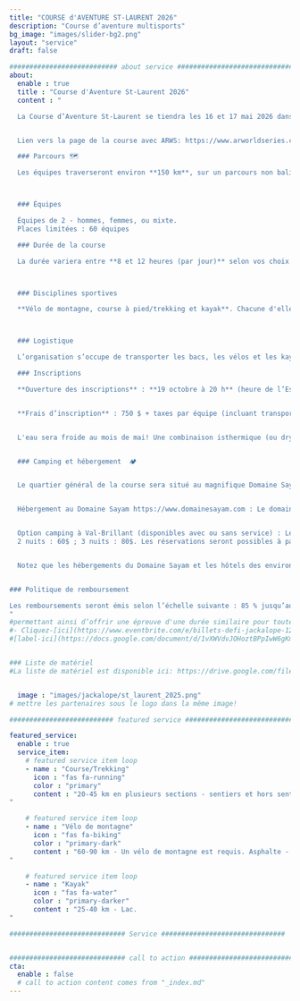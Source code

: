 ```yaml
---
title: "COURSE d'AVENTURE ST-LAURENT 2026"
description: "Course d’aventure multisports"
bg_image: "images/slider-bg2.png"
layout: "service"
draft: false

########################### about service #############################
about:
  enable : true
  title : "Course d'Aventure St-Laurent 2026"
  content : "

  La Course d’Aventure St-Laurent se tiendra les 16 et 17 mai 2026 dans les environs de Val-Brillant, dans la Matapédia (QC). Cette épreuve à étapes sur deux jours s’inscrit dans la série mondiale des courses d’aventure (ARWS) et vise à offrir aux participants une expérience sportive et humaine inoubliable, tout en mettant en valeur la beauté et les attraits de la région.  


  Lien vers la page de la course avec ARWS: https://www.arworldseries.com/races/st-lawrence-adventure-race-2026-canada

  ### Parcours 🗺️

  Les équipes traverseront environ **150 km**, sur un parcours non balisé, en s’orientant avec cartes et boussole. Le parcours est conçu pour mettre au défi les équipes expérimentées, tout en offrant aux nouvelles équipes l'occasion de vivre un format de course plus long. Ainsi, des points de contrôle seront optionnels afin que chaque équipe puisse choisir un niveau de difficulté correspondant à ses objectifs. Nous nous attendons à ce qu’une minorité des équipes récolte l’ensemble des points de contrôle. Le parcours est secret jusqu’à la journée avant la course.



  ### Équipes

  Équipes de 2 - hommes, femmes, ou mixte.
  Places limitées : 60 équipes

  ### Durée de la course

  La durée variera entre **8 et 12 heures (par jour)** selon vos choix de routes, vos choix de points de contrôle et votre vitesse. Il y aura des barrières horaires à différentes étapes du parcours.



  ### Disciplines sportives

  **Vélo de montagne, course à pied/trekking et kayak**. Chacune d'elle nécessite de la navigation à la carte et à la boussole. Les distances indiquées ci-bas sont susceptibles de varier légèrement du parcours final. Cette course est une épreuve d'endurance exigeante. Bien qu'elle n'est pas réservée aux athlètes, vous devez avoir une expérience dans toutes les disciplines touchées par la course.



  ### Logistique

  L’organisation s’occupe de transporter les bacs, les vélos et les kayaks si requis. Il n’y aura pas de ravitaillement sur le parcours, mais les équipes auront accès à des bacs lors de certaines transitions entre les épreuves. **Le kayak est fournit avec votre inscription** et le modèle sera le suivant: https://www.rtmkayaks.com/optimo-evo-confort/

  ### Inscriptions

  **Ouverture des inscriptions** : **19 octobre à 20 h** (heure de l’Est)


  **Frais d’inscription** : 750 $ + taxes par équipe (incluant transport des bacs, vélos et kayaks, location de kayak, prêt d’un dispositif de suivi satellitaire, cartes, ainsi que le repas d’après-course du dimanche). L'âge minimum pour participer est de 16 ans en faisant équipe avec une personne adulte. Cela nécessite l'approbation par la direction de course. Communiquez avec nous au préalable afin d'en discuter.


  L'eau sera froide au mois de mai! Une combinaison isthermique (ou drysuit) pourrait être obligatoire selon les conditions météo. Vous pouvez en louer une lors de l'inscription.


  ### Camping et hébergement  🏕️


  Le quartier général de la course sera situé au magnifique Domaine Sayam. C’est là que se tiendront l’enregistrement des équipes, la logistique de course et la remise des prix. Afin de simplifier vos déplacements et de profiter pleinement de l’événement, nous vous recommandons de séjourner à proximité du Domaine Sayam durant la fin de semaine de la course.  


  Hébergement au Domaine Sayam https://www.domainesayam.com : Le domaine offre plusieurs chalets et condos confortables. Les réservations ouvriront en même temps que les inscriptions à la course (le 19 octobre). Ne tardez pas, les places seront limitées!


  Option camping à Val-Brillant (disponibles avec ou sans service) : Le camping municipal de Val-Brillant, voisin du Domaine Sayam, propose un tarif spécial aux participants :
  2 nuits : 60$ ; 3 nuits : 80$. Les réservations seront possibles à partir de janvier sur leur site : https://campingvalbrillant.com/  


  Notez que les hébergements du Domaine Sayam et les hôtels des environs seront très en demande pendant cette fin de semaine dû à plusieurs événements. Réservez dès que possible pour éviter les mauvaises surprises!


### Politique de remboursement

Les remboursements seront émis selon l’échelle suivante : 85 % jusqu’au 1er février 2026, 50 % entre le 2 février et le 1er avril 2026, 25 % entre le 2 avril et le 1er mai 2026. Aucun remboursement après le 2 mai 2026. Jusqu’au 2 mai, les équipes ont la possibilité de transférer leur inscription après en avoir informé le comité organisateur. Aucun remboursement ne sera effectué dans l’éventualité où une section du parcours devrait être modifiée, raccourcie ou annulée en raison de conditions météorologiques défavorables ou de tout autre facteur externe échappant au contrôle de l’organisation.
"
#permettant ainsi d’offrir une épreuve d'une durée similaire pour toutes les équipes.
#- Cliquez-[ici](https://www.eventbrite.com/e/billets-defi-jackalope-12h-2022-245827264967)!
#[label-ici](https://docs.google.com/document/d/1vXWVdvJOHoztBPpIwW6gKmgLnIvYCMgz/edit?usp=sharing&ouid=101057629570461989254&rtpof=true&sd=true)


### Liste de matériel
#La liste de matériel est disponible ici: https://drive.google.com/file/d/1tyDCnDCLJE4H_vXlhGlhZtjD81_nc2u6/view?usp=sharing


  image : "images/jackalope/st_laurent_2025.png"
# mettre les partenaires sous le logo dans la même image!

########################## featured service ############################

featured_service:
  enable : true
  service_item:
    # featured service item loop
    - name : "Course/Trekking"
      icon : "fas fa-running"
      color : "primary"
      content : "20-45 km en plusieurs sections - sentiers et hors sentiers, rivages, traverse de cours d'eau et de marais.
"

    # featured service item loop
    - name : "Vélo de montagne"
      icon : "fas fa-biking"
      color : "primary-dark"
      content : "60-90 km - Un vélo de montagne est requis. Asphalte - Chemins de terre – Single track - Chemins forestiers – Sentiers de VTT.
"

    # featured service item loop
    - name : "Kayak"
      icon : "fas fa-water"
      color : "primary-darker"
      content : "25-40 km - Lac.
"

############################# Service ###############################


############################# call to action #################################
cta:
  enable : false
  # call to action content comes from "_index.md"
---
```

